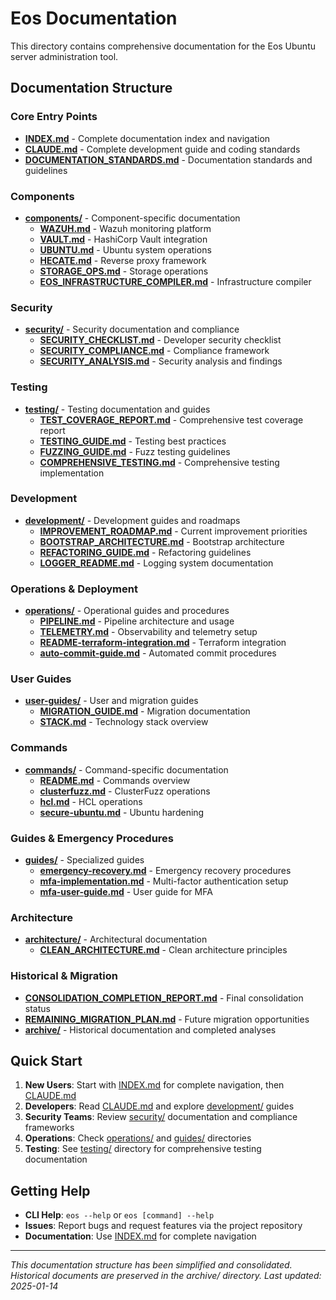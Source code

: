 # Eos Documentation

This directory contains comprehensive documentation for the Eos Ubuntu server administration tool.

## Documentation Structure

### Core Entry Points
- **[INDEX.md](INDEX.md)** - Complete documentation index and navigation
- **[CLAUDE.md](../CLAUDE.md)** - Complete development guide and coding standards
- **[DOCUMENTATION_STANDARDS.md](DOCUMENTATION_STANDARDS.md)** - Documentation standards and guidelines

### Components
- **[components/](./components/)** - Component-specific documentation
  - **[WAZUH.md](./components/WAZUH.md)** - Wazuh monitoring platform
  - **[VAULT.md](./components/VAULT.md)** - HashiCorp Vault integration
  - **[UBUNTU.md](./components/UBUNTU.md)** - Ubuntu system operations
  - **[HECATE.md](./components/HECATE.md)** - Reverse proxy framework
  - **[STORAGE_OPS.md](./components/STORAGE_OPS.md)** - Storage operations
  - **[EOS_INFRASTRUCTURE_COMPILER.md](./components/EOS_INFRASTRUCTURE_COMPILER.md)** - Infrastructure compiler

### Security
- **[security/](./security/)** - Security documentation and compliance
  - **[SECURITY_CHECKLIST.md](./security/SECURITY_CHECKLIST.md)** - Developer security checklist
  - **[SECURITY_COMPLIANCE.md](./security/SECURITY_COMPLIANCE.md)** - Compliance framework
  - **[SECURITY_ANALYSIS.md](./security/SECURITY_ANALYSIS.md)** - Security analysis and findings

### Testing
- **[testing/](./testing/)** - Testing documentation and guides
  - **[TEST_COVERAGE_REPORT.md](./testing/TEST_COVERAGE_REPORT.md)** - Comprehensive test coverage report
  - **[TESTING_GUIDE.md](./testing/TESTING_GUIDE.md)** - Testing best practices
  - **[FUZZING_GUIDE.md](./testing/FUZZING_GUIDE.md)** - Fuzz testing guidelines
  - **[COMPREHENSIVE_TESTING.md](./testing/COMPREHENSIVE_TESTING.md)** - Comprehensive testing implementation

### Development
- **[development/](./development/)** - Development guides and roadmaps
  - **[IMPROVEMENT_ROADMAP.md](./development/IMPROVEMENT_ROADMAP.md)** - Current improvement priorities
  - **[BOOTSTRAP_ARCHITECTURE.md](./development/BOOTSTRAP_ARCHITECTURE.md)** - Bootstrap architecture
  - **[REFACTORING_GUIDE.md](./development/REFACTORING_GUIDE.md)** - Refactoring guidelines
  - **[LOGGER_README.md](./development/LOGGER_README.md)** - Logging system documentation

### Operations & Deployment
- **[operations/](./operations/)** - Operational guides and procedures
  - **[PIPELINE.md](./operations/PIPELINE.md)** - Pipeline architecture and usage
  - **[TELEMETRY.md](./operations/TELEMETRY.md)** - Observability and telemetry setup
  - **[README-terraform-integration.md](./operations/README-terraform-integration.md)** - Terraform integration
  - **[auto-commit-guide.md](./operations/auto-commit-guide.md)** - Automated commit procedures

### User Guides
- **[user-guides/](./user-guides/)** - User and migration guides
  - **[MIGRATION_GUIDE.md](./user-guides/MIGRATION_GUIDE.md)** - Migration documentation
  - **[STACK.md](./user-guides/STACK.md)** - Technology stack overview

### Commands
- **[commands/](./commands/)** - Command-specific documentation
  - **[README.md](./commands/README.md)** - Commands overview
  - **[clusterfuzz.md](./commands/clusterfuzz.md)** - ClusterFuzz operations
  - **[hcl.md](./commands/hcl.md)** - HCL operations
  - **[secure-ubuntu.md](./commands/secure-ubuntu.md)** - Ubuntu hardening

### Guides & Emergency Procedures
- **[guides/](./guides/)** - Specialized guides
  - **[emergency-recovery.md](./guides/emergency-recovery.md)** - Emergency recovery procedures
  - **[mfa-implementation.md](./guides/mfa-implementation.md)** - Multi-factor authentication setup
  - **[mfa-user-guide.md](./guides/mfa-user-guide.md)** - User guide for MFA

### Architecture
- **[architecture/](./architecture/)** - Architectural documentation
  - **[CLEAN_ARCHITECTURE.md](./architecture/CLEAN_ARCHITECTURE.md)** - Clean architecture principles

### Historical & Migration
- **[CONSOLIDATION_COMPLETION_REPORT.md](CONSOLIDATION_COMPLETION_REPORT.md)** - Final consolidation status
- **[REMAINING_MIGRATION_PLAN.md](REMAINING_MIGRATION_PLAN.md)** - Future migration opportunities
- **[archive/](./archive/)** - Historical documentation and completed analyses

## Quick Start

1. **New Users**: Start with [INDEX.md](INDEX.md) for complete navigation, then [CLAUDE.md](../CLAUDE.md)
2. **Developers**: Read [CLAUDE.md](../CLAUDE.md) and explore [development/](./development/) guides
3. **Security Teams**: Review [security/](./security/) documentation and compliance frameworks
4. **Operations**: Check [operations/](./operations/) and [guides/](./guides/) directories
5. **Testing**: See [testing/](./testing/) directory for comprehensive testing documentation

## Getting Help

- **CLI Help**: `eos --help` or `eos [command] --help`
- **Issues**: Report bugs and request features via the project repository
- **Documentation**: Use [INDEX.md](INDEX.md) for complete navigation

---

*This documentation structure has been simplified and consolidated. Historical documents are preserved in the archive/ directory. Last updated: 2025-01-14*